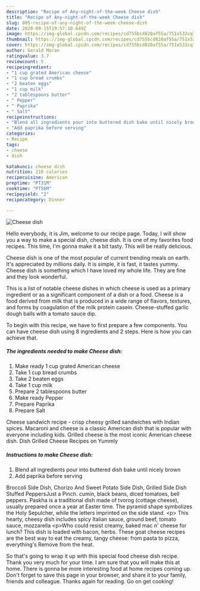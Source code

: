 ```yaml
---
description: "Recipe of Any-night-of-the-week Cheese dish"
title: "Recipe of Any-night-of-the-week Cheese dish"
slug: 805-recipe-of-any-night-of-the-week-cheese-dish
date: 2020-09-15T19:57:10.649Z
image: https://img-global.cpcdn.com/recipes/cd755bcd820af55a/751x532cq70/cheese-dish-recipe-main-photo.jpg
thumbnail: https://img-global.cpcdn.com/recipes/cd755bcd820af55a/751x532cq70/cheese-dish-recipe-main-photo.jpg
cover: https://img-global.cpcdn.com/recipes/cd755bcd820af55a/751x532cq70/cheese-dish-recipe-main-photo.jpg
author: Gerald Moran
ratingvalue: 3.7
reviewcount: 5
recipeingredient:
- "1 cup grated American cheese"
- "1 cup bread crumbs"
- "2 beaten eggs"
- "1 cup milk"
- "2 tablespoons butter"
- " Pepper"
- " Paprika"
- " Salt"
recipeinstructions:
- "Blend all ingredients pour into buttered dish bake until nicely brown"
- "Add paprika before serving"
categories:
- Recipe
tags:
- cheese
- dish

katakunci: cheese dish 
nutrition: 210 calories
recipecuisine: American
preptime: "PT31M"
cooktime: "PT56M"
recipeyield: "2"
recipecategory: Dinner

---
```



![Cheese dish](https://img-global.cpcdn.com/recipes/cd755bcd820af55a/751x532cq70/cheese-dish-recipe-main-photo.jpg)

Hello everybody, it is Jim, welcome to our recipe page. Today, I will show you a way to make a special dish, cheese dish. It is one of my favorites food recipes. This time, I'm gonna make it a bit tasty. This will be really delicious.

Cheese dish is one of the most popular of current trending meals on earth. It's appreciated by millions daily. It is simple, it is fast, it tastes yummy. Cheese dish is something which I have loved my whole life. They are fine and they look wonderful.

This is a list of notable cheese dishes in which cheese is used as a primary ingredient or as a significant component of a dish or a food. Cheese is a food derived from milk that is produced in a wide range of flavors, textures, and forms by coagulation of the milk protein casein. Cheese-stuffed garlic dough balls with a tomato sauce dip.


To begin with this recipe, we have to first prepare a few components. You can have cheese dish using 8 ingredients and 2 steps. Here is how you can achieve that.

<!--inarticleads1-->

##### The ingredients needed to make Cheese dish:

1. Make ready 1 cup grated American cheese
1. Take 1 cup bread crumbs
1. Take 2 beaten eggs
1. Take 1 cup milk
1. Prepare 2 tablespoons butter
1. Make ready  Pepper
1. Prepare  Paprika
1. Prepare  Salt


Cheese sandwich recipe - crisp cheesy grilled sandwiches with Indian spices. Macaroni and cheese is a classic American dish that is popular with everyone including kids. Grilled cheese is the most iconic American cheese dish. Dish Grilled Cheese Recipes on Yummly 

<!--inarticleads2-->

##### Instructions to make Cheese dish:

1. Blend all ingredients pour into buttered dish bake until nicely brown
1. Add paprika before serving


Broccoli Side Dish, Chorizo And Sweet Potato Side Dish, Grilled Side Dish Stuffed PeppersJust a Pinch. cumin, black beans, diced tomatoes, bell peppers. Paskha is a traditional dish made of tvorog (cottage cheese), usually prepared once a year at Easter time. The pyramid shape symbolizes the Holy Sepulcher, while the letters imprinted on the side stand. &lt;p&gt; This hearty, cheesy dish includes spicy Italian sauce, ground beef, tomato sauce, mozzarella &lt;p&gt;Who could resist creamy, baked mac n&#39; cheese for lunch? This dish is loaded with bacon, herbs. These goat cheese recipes are the best way to eat the creamy, tangy cheese: from pasta to pizza, everything&#39;s Remove from the heat. 

So that's going to wrap it up with this special food cheese dish recipe. Thank you very much for your time. I am sure that you will make this at home. There is gonna be more interesting food at home recipes coming up. Don't forget to save this page in your browser, and share it to your family, friends and colleague. Thanks again for reading. Go on get cooking!
